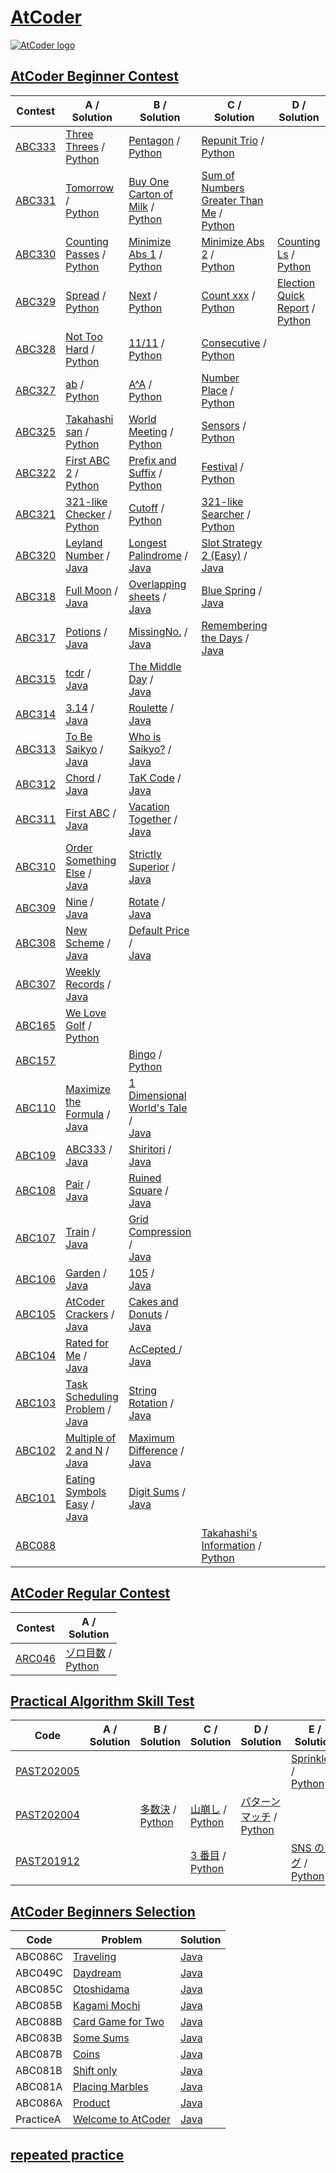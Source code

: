 # [AtCoder](https://atcoder.jp/)

<a href="https://atcoder.jp/"><img src="https://takap.dev/static/3a74499fd718b89168ab89cd6d358ad2/e9d78/atcoder.webp" alt="AtCoder logo" style="auto" /></a>


## [AtCoder Beginner Contest](https://atcoder.jp/contests/archive?ratedType=1&category=0&keyword=)

<!-- @BEGIN:Problems -->
| Contest | A / <br> Solution | B / <br> Solution | C / <br> Solution | D / <br> Solution |
| --- | --- | --- | --- | --- |
| [ABC333](https://atcoder.jp/contests/abc333) | [Three Threes](https://atcoder.jp/contests/abc333/tasks/abc333_a) / <br> [Python](https://github.com/GuruguruBrain/atcoder/blob/main/Python/abc/ABC333/a.py) | [Pentagon](https://atcoder.jp/contests/abc333/tasks/abc333_b) / <br> [Python](https://github.com/GuruguruBrain/atcoder/blob/main/Python/abc/ABC333/b.py) | [Repunit Trio](https://atcoder.jp/contests/abc333/tasks/abc333_c) / <br> [Python](https://github.com/GuruguruBrain/atcoder/blob/main/Python/abc/ABC333/c.py) |
| [ABC331](https://atcoder.jp/contests/abc331) | [Tomorrow](https://atcoder.jp/contests/abc331/tasks/abc331_a) / <br> [Python](https://github.com/GuruguruBrain/atcoder/blob/main/Python/abc/ABC331/a.py) | [Buy One Carton of Milk](https://atcoder.jp/contests/abc331/tasks/abc331_b) / <br> [Python](https://github.com/GuruguruBrain/atcoder/blob/main/Python/abc/ABC331/b.py) | [Sum of Numbers Greater Than Me](https://atcoder.jp/contests/abc331/tasks/abc331_c) / <br> [Python](https://github.com/GuruguruBrain/atcoder/blob/main/Python/abc/ABC331/c.py) |
| [ABC330](https://atcoder.jp/contests/abc330) | [Counting Passes](https://atcoder.jp/contests/abc330/tasks/abc330_a) / <br> [Python](https://github.com/GuruguruBrain/atcoder/blob/main/Python/abc/ABC330/a.py) | [Minimize Abs 1](https://atcoder.jp/contests/abc330/tasks/abc330_b) / <br> [Python](https://github.com/GuruguruBrain/atcoder/blob/main/Python/abc/ABC330/b.py) | [Minimize Abs 2](https://atcoder.jp/contests/abc330/tasks/abc330_c) / <br> [Python](https://github.com/GuruguruBrain/atcoder/blob/main/Python/abc/ABC330/c.py) | [Counting Ls](https://atcoder.jp/contests/abc330/tasks/abc330_d) / <br> [Python](https://github.com/GuruguruBrain/atcoder/blob/main/Python/abc/ABC330/d.py) |
| [ABC329](https://atcoder.jp/contests/abc329) | [Spread](https://atcoder.jp/contests/abc329/tasks/abc329_a) / <br> [Python](https://github.com/GuruguruBrain/atcoder/blob/main/Python/abc/ABC329/a.py) | [Next](https://atcoder.jp/contests/abc329/tasks/abc329_b) / <br> [Python](https://github.com/GuruguruBrain/atcoder/blob/main/Python/abc/ABC329/b.py) | [Count xxx](https://atcoder.jp/contests/abc329/tasks/abc329_c) / <br> [Python](https://github.com/GuruguruBrain/atcoder/blob/main/Python/abc/ABC329/c.py) | [Election Quick Report](https://atcoder.jp/contests/abc329/tasks/abc329_d) / <br> [Python](https://github.com/GuruguruBrain/atcoder/blob/main/Python/abc/ABC329/d.py) |
| [ABC328](https://atcoder.jp/contests/abc328) | [Not Too Hard](https://atcoder.jp/contests/abc328/tasks/abc328_a) / <br> [Python](https://github.com/GuruguruBrain/atcoder/blob/main/Python/abc/ABC328/a.py) | [11/11](https://atcoder.jp/contests/abc328/tasks/abc328_b) / <br> [Python](https://github.com/GuruguruBrain/atcoder/blob/main/Python/abc/ABC328/b.py) | [Consecutive](https://atcoder.jp/contests/abc328/tasks/abc328_c) / <br> [Python](https://github.com/GuruguruBrain/atcoder/blob/main/Python/abc/ABC328/c.py) |
| [ABC327](https://atcoder.jp/contests/abc327) | [ab](https://atcoder.jp/contests/abc327/tasks/abc327_a) / <br> [Python](https://github.com/GuruguruBrain/atcoder/blob/main/Python/abc/ABC327/a.py) | [A^A](https://atcoder.jp/contests/abc327/tasks/abc327_b) / <br> [Python](https://github.com/GuruguruBrain/atcoder/blob/main/Python/abc/ABC327/b.py) | [Number Place](https://atcoder.jp/contests/abc327/tasks/abc327_c) / <br> [Python](https://github.com/GuruguruBrain/atcoder/blob/main/Python/abc/ABC327/c.py) |
| [ABC325](https://atcoder.jp/contests/abc325) | [Takahashi san](https://atcoder.jp/contests/abc325/tasks/abc325_a) / <br> [Python](https://github.com/GuruguruBrain/atcoder/blob/main/Python/abc/ABC325/a.py) | [World Meeting](https://atcoder.jp/contests/abc325/tasks/abc325_b) / <br> [Python](https://github.com/GuruguruBrain/atcoder/blob/main/Python/abc/ABC325/b.py) | [Sensors](https://atcoder.jp/contests/abc325/tasks/abc325_c) / <br> [Python](https://github.com/GuruguruBrain/atcoder/blob/main/Python/abc/ABC325/c.py) |
| [ABC322](https://atcoder.jp/contests/abc322) | [First ABC 2](https://atcoder.jp/contests/abc322/tasks/abc322_a) / <br> [Python](https://github.com/GuruguruBrain/atcoder/blob/main/Python/abc/ABC322/a.py) | [Prefix and Suffix](https://atcoder.jp/contests/abc322/tasks/abc322_b) / <br> [Python](https://github.com/GuruguruBrain/atcoder/blob/main/Python/abc/ABC322/b.py) | [Festival](https://atcoder.jp/contests/abc322/tasks/abc322_c) / <br> [Python](https://github.com/GuruguruBrain/atcoder/blob/main/Python/abc/ABC322/c.py) |
| [ABC321](https://atcoder.jp/contests/abc321) | [321-like Checker](https://atcoder.jp/contests/abc321/tasks/abc321_a) / <br> [Python](https://github.com/GuruguruBrain/atcoder/blob/main/Python/abc/ABC321/a.py) | [Cutoff](https://atcoder.jp/contests/abc321/tasks/abc321_b) / <br> [Python](https://github.com/GuruguruBrain/atcoder/blob/main/Python/abc/ABC321/b.py) | [321-like Searcher](https://atcoder.jp/contests/abc321/tasks/abc321_c) / <br> [Python](https://github.com/GuruguruBrain/atcoder/blob/main/Python/abc/ABC321/c.py) |
| [ABC320](https://atcoder.jp/contests/abc320) | [Leyland Number](https://atcoder.jp/contests/abc320/tasks/abc320_a) / <br> [Java](https://github.com/GuruguruBrain/atcoder/blob/main/Java/abc/ABC320/A/Main.java) | [Longest Palindrome](https://atcoder.jp/contests/abc320/tasks/abc320_b) / <br> [Java](https://github.com/GuruguruBrain/atcoder/blob/main/Java/abc/ABC320/B/Main.java) | [Slot Strategy 2 (Easy)](https://atcoder.jp/contests/abc320/tasks/abc320_c) / <br> [Java](https://github.com/GuruguruBrain/atcoder/blob/main/Java/abc/ABC320/C/Main.java) |
| [ABC318](https://atcoder.jp/contests/abc318) | [Full Moon](https://atcoder.jp/contests/abc318/tasks/abc318_a) / <br> [Java](https://github.com/GuruguruBrain/atcoder/blob/main/Java/abc/ABC318/A/Main.java) | [Overlapping sheets](https://atcoder.jp/contests/abc318/tasks/abc318_b) / <br> [Java](https://github.com/GuruguruBrain/atcoder/blob/main/Java/abc/ABC318/B/Main.java) | [Blue Spring](https://atcoder.jp/contests/abc318/tasks/abc318_c) / <br> [Java](https://github.com/GuruguruBrain/atcoder/blob/main/Java/abc/ABC318/C/Main.java) |
| [ABC317](https://atcoder.jp/contests/abc317) | [Potions](https://atcoder.jp/contests/abc317/tasks/abc317_a) / <br> [Java](https://github.com/GuruguruBrain/atcoder/blob/main/Java/abc/ABC317/A/Main.java) | [MissingNo.](https://atcoder.jp/contests/abc317/tasks/abc317_b) / <br> [Java](https://github.com/GuruguruBrain/atcoder/blob/main/Java/abc/ABC317/B/Main.java) | [Remembering the Days](https://atcoder.jp/contests/abc317/tasks/abc317_c) / <br> [Java](https://github.com/GuruguruBrain/atcoder/blob/main/Java/abc/ABC317/C/Main.java) |
| [ABC315](https://atcoder.jp/contests/abc315) | [tcdr](https://atcoder.jp/contests/abc315/tasks/abc315_a) / <br> [Java](https://github.com/GuruguruBrain/atcoder/blob/main/Java/abc/ABC315/A/Main.java) | [The Middle Day](https://atcoder.jp/contests/abc315/tasks/abc315_b) / <br> [Java](https://github.com/GuruguruBrain/atcoder/blob/main/Java/abc/ABC315/B/Main.java) |
| [ABC314](https://atcoder.jp/contests/abc314) | [3.14](https://atcoder.jp/contests/abc314/tasks/abc314_a) / <br> [Java](https://github.com/GuruguruBrain/atcoder/blob/main/Java/abc/ABC314/A/Main.java) | [Roulette](https://atcoder.jp/contests/abc314/tasks/abc314_b) / <br> [Java](https://github.com/GuruguruBrain/atcoder/blob/main/Java/abc/ABC314/B/Main.java) |
| [ABC313](https://atcoder.jp/contests/abc313) | [To Be Saikyo](https://atcoder.jp/contests/abc313/tasks/abc313_a) / <br> [Java](https://github.com/GuruguruBrain/atcoder/blob/main/Java/abc/ABC313/A/Main.java) | [Who is Saikyo?](https://atcoder.jp/contests/abc313/tasks/abc313_b) / <br> [Java](https://github.com/GuruguruBrain/atcoder/blob/main/Java/abc/ABC313/B/Main.java) |
| [ABC312](https://atcoder.jp/contests/abc312) | [Chord](https://atcoder.jp/contests/abc312/tasks/abc312_a) / <br> [Java](https://github.com/GuruguruBrain/atcoder/blob/main/Java/abc/ABC312/A/Main.java) | [TaK Code](https://atcoder.jp/contests/abc312/tasks/abc312_b) / <br> [Java](https://github.com/GuruguruBrain/atcoder/blob/main/Java/abc/ABC312/B/Main.java) |
| [ABC311](https://atcoder.jp/contests/abc311) | [First ABC](https://atcoder.jp/contests/abc311/tasks/abc311_a) / <br> [Java](https://github.com/GuruguruBrain/atcoder/blob/main/Java/abc/ABC311/A/Main.java) | [Vacation Together](https://atcoder.jp/contests/abc311/tasks/abc311_b) / <br> [Java](https://github.com/GuruguruBrain/atcoder/blob/main/Java/abc/ABC311/B/Main.java) |
| [ABC310](https://atcoder.jp/contests/abc310) | [Order Something Else](https://atcoder.jp/contests/abc310/tasks/abc310_a) / <br> [Java](https://github.com/GuruguruBrain/atcoder/blob/main/Java/abc/ABC310/A/Main.java) | [Strictly Superior](https://atcoder.jp/contests/abc310/tasks/abc310_b) / <br> [Java](https://github.com/GuruguruBrain/atcoder/blob/main/Java/abc/ABC310/B/Main.java) |
| [ABC309](https://atcoder.jp/contests/abc309) | [Nine](https://atcoder.jp/contests/abc309/tasks/abc309_a) / <br> [Java](https://github.com/GuruguruBrain/atcoder/blob/main/Java/abc/ABC309/A/Main.java) | [Rotate](https://atcoder.jp/contests/abc309/tasks/abc309_b) / <br> [Java](https://github.com/GuruguruBrain/atcoder/blob/main/Java/abc/ABC309/B/Main.java) |
| [ABC308](https://atcoder.jp/contests/abc308) | [New Scheme](https://atcoder.jp/contests/abc308/tasks/abc308_a) / <br> [Java](https://github.com/GuruguruBrain/atcoder/blob/main/Java/abc/ABC308/A/Main.java) | [Default Price](https://atcoder.jp/contests/abc308/tasks/abc308_b) / <br> [Java](https://github.com/GuruguruBrain/atcoder/blob/main/Java/abc/ABC308/B/Main.java) |
| [ABC307](https://atcoder.jp/contests/abc307) | [Weekly Records](https://atcoder.jp/contests/abc307/tasks/abc307_a) / <br> [Java](https://github.com/GuruguruBrain/atcoder/blob/main/Java/abc/ABC307/A/Main.java) |
| [ABC165](https://atcoder.jp/contests/abc165) | [We Love Golf](https://atcoder.jp/contests/abc165/tasks/abc165_a) / <br> [Python](https://github.com/GuruguruBrain/atcoder/blob/main/Python/abc/ABC165/a.py) |
| [ABC157](https://atcoder.jp/contests/abc157) |  | [Bingo](https://atcoder.jp/contests/abc157/tasks/abc157_b) / <br> [Python](https://github.com/GuruguruBrain/atcoder/blob/main/Python/abc/ABC165/a.py) |
| [ABC110](https://atcoder.jp/contests/abc110) | [Maximize the Formula](https://atcoder.jp/contests/abc110/tasks/abc110_a) / <br> [Java](https://github.com/GuruguruBrain/atcoder/blob/main/Java/abc/ABC110/A/Main.java) | [1 Dimensional World's Tale](https://atcoder.jp/contests/abc110/tasks/abc110_b) / <br> [Java](https://github.com/GuruguruBrain/atcoder/blob/main/Java/abc/ABC110/B/Main.java) |
| [ABC109](https://atcoder.jp/contests/abc109) | [ABC333](https://atcoder.jp/contests/abc109/tasks/abc109_a) / <br> [Java](https://github.com/GuruguruBrain/atcoder/blob/main/Java/abc/ABC109/A/Main.java) | [Shiritori](https://atcoder.jp/contests/abc109/tasks/abc109_b) / <br> [Java](https://github.com/GuruguruBrain/atcoder/blob/main/Java/abc/ABC109/B/Main.java) |
| [ABC108](https://atcoder.jp/contests/abc108) | [Pair](https://atcoder.jp/contests/abc108/tasks/abc108_a) / <br> [Java](https://github.com/GuruguruBrain/atcoder/blob/main/Java/abc/ABC108/A/Main.java) | [Ruined Square](https://atcoder.jp/contests/abc108/tasks/abc108_b) / <br> [Java](https://github.com/GuruguruBrain/atcoder/blob/main/Java/abc/ABC108/B/Main.java) |
| [ABC107](https://atcoder.jp/contests/abc107) | [Train](https://atcoder.jp/contests/abc107/tasks/abc107_a) / <br> [Java](https://github.com/GuruguruBrain/atcoder/blob/main/Java/abc/ABC107/A/Main.java) | [Grid Compression](https://atcoder.jp/contests/abc107/tasks/abc107_b) / <br> [Java](https://github.com/GuruguruBrain/atcoder/blob/main/Java/abc/ABC107/B/Main.java) |
| [ABC106](https://atcoder.jp/contests/abc106) | [Garden](https://atcoder.jp/contests/abc106/tasks/abc106_a) / <br> [Java](https://github.com/GuruguruBrain/atcoder/blob/main/Java/abc/ABC106/A/Main.java) | [105](https://atcoder.jp/contests/abc106/tasks/abc106_b) / <br> [Java](https://github.com/GuruguruBrain/atcoder/blob/main/Java/abc/ABC106/B/Main.java) |
| [ABC105](https://atcoder.jp/contests/abc105) | [AtCoder Crackers](https://atcoder.jp/contests/abc105/tasks/abc105_a) / <br> [Java](https://github.com/GuruguruBrain/atcoder/blob/main/Java/abc/ABC105/A/Main.java) | [Cakes and Donuts](https://atcoder.jp/contests/abc105/tasks/abc105_b) / <br> [Java](https://github.com/GuruguruBrain/atcoder/blob/main/Java/abc/ABC105/B/Main.java) |
| [ABC104](https://atcoder.jp/contests/abc104) | [Rated for Me](https://atcoder.jp/contests/abc104/tasks/abc104_a) / <br> [Java](https://github.com/GuruguruBrain/atcoder/blob/main/Java/abc/ABC104/A/Main.java) | [AcCepted ](https://atcoder.jp/contests/abc104/tasks/abc104_b) / <br> [Java](https://github.com/GuruguruBrain/atcoder/blob/main/Java/abc/ABC104/B/Main.java) |
| [ABC103](https://atcoder.jp/contests/abc103) | [Task Scheduling Problem](https://atcoder.jp/contests/abc103/tasks/abc103_a) / <br> [Java](https://github.com/GuruguruBrain/atcoder/blob/main/Java/abc/ABC103/A/Main.java) | [String Rotation](https://atcoder.jp/contests/abc103/tasks/abc103_b) / <br> [Java](https://github.com/GuruguruBrain/atcoder/blob/main/Java/abc/ABC103/B/Main.java) |
| [ABC102](https://atcoder.jp/contests/abc102) | [Multiple of 2 and N](https://atcoder.jp/contests/abc102/tasks/abc102_a) / <br> [Java](https://github.com/GuruguruBrain/atcoder/blob/main/Java/abc/ABC102/A/Main.java) | [Maximum Difference](https://atcoder.jp/contests/abc102/tasks/abc102_b) / <br> [Java](https://github.com/GuruguruBrain/atcoder/blob/main/Java/abc/ABC102/B/Main.java) |
| [ABC101](https://atcoder.jp/contests/abc101) | [Eating Symbols Easy](https://atcoder.jp/contests/abc101/tasks/abc101_a) / <br> [Java](https://github.com/GuruguruBrain/atcoder/blob/main/Java/abc/ABC101/A/Main.java) | [Digit Sums](https://atcoder.jp/contests/abc101/tasks/abc101_b) / <br> [Java](https://github.com/GuruguruBrain/atcoder/blob/main/Java/abc/ABC101/B/Main.java) |
| [ABC088](https://atcoder.jp/contests/abc088) |  |  | [Takahashi's Information](https://atcoder.jp/contests/abc088/tasks/abc088_c) / <br> [Python](https://github.com/GuruguruBrain/atcoder/blob/main/Python/abc/ABC088/c.py) |

<!-- | []() | []() / <br> [Python]() | []() / <br> [Python]() | []() / <br> [Python]() | []() / <br> [Python]() | -->
<!-- | []() | []() / <br> [Java]() | []() / <br> [Java]() | []() / <br> [Java]() | -->


## [AtCoder Regular Contest](https://atcoder.jp/contests/archive?ratedType=2&category=0&keyword=)

| Contest | A / <br> Solution |
| --- | --- |
| [ARC046](https://atcoder.jp/contests/arc046) | [ゾロ目数](https://atcoder.jp/contests/arc046/tasks/arc046_a) / <br> [Python]() |


## [Practical Algorithm Skill Test](https://atcoder.jp/contests/archive?ratedType=0&category=50&keyword=)

<!-- @BEGIN:Problems -->
| Code | A / <br> Solution | B / <br> Solution | C / <br> Solution | D / <br> Solution | E / <br> Solution |
| --- | --- | --- | --- | --- | --- |
| [PAST202005](https://atcoder.jp/contests/past202005-open) |  |  |  |  | [Sprinklers](https://atcoder.jp/contests/past202005-open/tasks/past202005_e) / <br> [Python](https://github.com/GuruguruBrain/atcoder/blob/main/Python/past_practice/past202005/e.py) |
| [PAST202004](https://atcoder.jp/contests/past202004-open) |  | [多数決](https://atcoder.jp/contests/past202004-open/tasks/past202004_b) / <br> [Python](https://github.com/GuruguruBrain/atcoder/blob/main/Python/past_practice/past202004/b.py) | [山崩し](https://atcoder.jp/contests/past202004-open/tasks/past202004_c) / <br> [Python](https://github.com/GuruguruBrain/atcoder/blob/main/Python/past_practice/past202004/c.py) | [パターンマッチ](https://atcoder.jp/contests/past202004-open/tasks/past202004_d) / <br> [Python](https://github.com/GuruguruBrain/atcoder/blob/main/Python/past_practice/past202004/d.py) |
| [PAST201912](https://atcoder.jp/contests/past201912-open) |  |  | [3 番目](https://atcoder.jp/contests/past201912-open/tasks/past201912_c) / <br> [Python](https://github.com/GuruguruBrain/atcoder/blob/main/Python/past_practice/past201912/c.py) |  | [SNS のログ](https://atcoder.jp/contests/past201912-open/tasks/past201912_e) / <br> [Python](https://github.com/GuruguruBrain/atcoder/blob/main/Python/past_practice/past201912/e.py) |


## [AtCoder Beginners Selection](https://atcoder.jp/contests/abs)

<!-- @BEGIN:Problems -->
| Code | Problem | Solution |
| --- | --- | --- |
| ABC086C | [Traveling](https://atcoder.jp/contests/abs/tasks/arc089_a) | [Java](https://github.com/GuruguruBrain/atcoder/blob/main/Java/abselection/ABC086C/Main.java) |
| ABC049C | [Daydream](https://atcoder.jp/contests/abs/tasks/arc065_a) | [Java](https://github.com/GuruguruBrain/atcoder/blob/main/Java/abselection/ABC049C/Main.java) |
| ABC085C | [Otoshidama](https://atcoder.jp/contests/abs/tasks/abc085_c) | [Java](https://github.com/GuruguruBrain/atcoder/blob/main/Java/abselection/ABC085C/Main.java) |
| ABC085B | [Kagami Mochi](https://atcoder.jp/contests/abs/tasks/abc085_b) | [Java](https://github.com/GuruguruBrain/atcoder/blob/main/Java/abselection/ABC085B/Main.java) |
| ABC088B | [Card Game for Two](https://atcoder.jp/contests/abs/tasks/abc088_b) | [Java](https://github.com/GuruguruBrain/atcoder/blob/main/Java/abselection/ABC088B/Main.java) |
| ABC083B | [Some Sums](https://atcoder.jp/contests/abs/tasks/abc083_b) | [Java](https://github.com/GuruguruBrain/atcoder/blob/main/Java/abselection/ABC083B/Main.java) |
| ABC087B | [Coins](https://atcoder.jp/contests/abs/tasks/abc087_b) | [Java](https://github.com/GuruguruBrain/atcoder/blob/main/Java/abselection/ABC087B/Main.java) |
| ABC081B | [Shift only](https://atcoder.jp/contests/abs/tasks/abc081_b) | [Java](https://github.com/GuruguruBrain/atcoder/blob/main/Java/abselection/ABC081B/Main.java) |
| ABC081A | [Placing Marbles](https://atcoder.jp/contests/abs/tasks/abc081_a) | [Java](https://github.com/GuruguruBrain/atcoder/blob/main/Java/abselection/ABC081A/Main.java) |
| ABC086A | [Product](https://atcoder.jp/contests/abs/tasks/abc086_a) | [Java](https://github.com/GuruguruBrain/atcoder/blob/main/Java/abselection/ABC086A/Main.java) |
| PracticeA | [Welcome to AtCoder](https://atcoder.jp/contests/abs/tasks/practice_1) | [Java](https://github.com/GuruguruBrain/atcoder/blob/main/Java/abselection/PracticeA/Main.java) |


## [repeated practice](https://github.com/GuruguruBrain/atcoder/tree/main/repeated_practice)